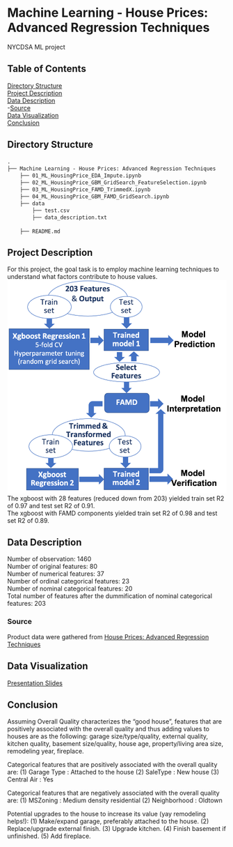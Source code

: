 # Machine Learning - House Prices: Advanced Regression Techniques
NYCDSA ML project


## Table of Contents
[Directory Structure](#Directory-Structure)<br>
[Project Description](#Project-Description)<br>
[Data Description](#Data-Description)<br>
-[Source](#Source)<br>
[Data Visualization](#Data-Visualization)<br>
[Conclusion](#Conclusion)<br>


## Directory Structure
```
.
├── Machine Learning - House Prices: Advanced Regression Techniques
    ├── 01_ML_HousingPrice_EDA_Impute.ipynb
    ├── 02_ML_HousingPrice_GBM_GridSearch_FeatureSelection.ipynb
    ├── 03_ML_HousingPrice_FAMD_TrimmedX.ipynb
    ├── 04_ML_HousingPrice_GBM_FAMD_GridSearch.ipynb
    ├── data
        ├── test.csv
        ├── data_description.txt

    ├── README.md
```


## Project Description
For this project, the goal task is to employ machine learning techniques to understand what factors contribute to house values.
<img src="./BlockDiagram.png">
The xgboost with 28 features (reduced down from 203) yielded train set R2 of 0.97 and test set R2 of 0.91. <br>
The xgboost with FAMD components yielded train set R2 of 0.98 and test set R2 of 0.89.<br>


## Data Description
Number of observation: 1460 <br>
Number of original features: 80 <br>
Number of numerical features: 37 <br>
Number of ordinal categorical features: 23 <br>
Number of nominal categorical features: 20 <br>
Total number of features after the dummification of nominal categorical features: 203 <br> 


### Source
Product data were gathered from [House Prices: Advanced Regression Techniques](https://www.kaggle.com/c/house-prices-advanced-regression-techniques)<br>


## Data Visualization
[Presentation Slides](https://www.dropbox.com/s/wjuztskgn0si33o/ML_Project_KL.pptx?dl=0) <br>


## Conclusion

Assuming Overall Quality characterizes the “good house”, features that are positively associated with the overall quality and thus adding values to houses are as the following: garage size/type/quality, external quality, kitchen quality, basement size/quality, house age, property/living area size, remodeling year, fireplace.

Categorical features that are positively associated with the overall quality are:
(1) Garage Type : Attached to the house
(2) SaleType : New house
(3) Central Air : Yes

Categorical features that are negatively associated with the overall quality are:
(1) MSZoning : Medium density residential
(2) Neighborhood : Oldtown


Potential upgrades to the house to increase its value (yay remodeling helps!):
(1) Make/expand garage, preferably attached to the house.
(2) Replace/upgrade external finish.
(3) Upgrade kitchen.
(4) Finish basement if unfinished.
(5) Add fireplace.

